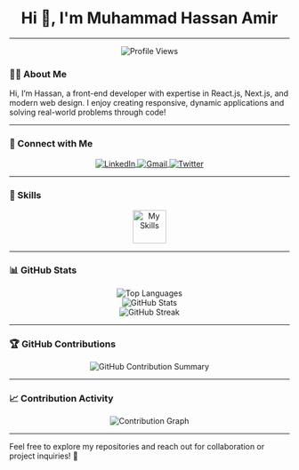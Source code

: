<h1 align="center">Hi 👋, I'm Muhammad Hassan Amir</h1>

---

<p align="center">
	<img src="https://komarev.com/ghpvc/?username=hassanamir05&label=Profile%20views&color=0e75b6&style=flat" alt="Profile Views" />
</p>

### 💁‍♂️ About Me
<p>Hi, I’m Hassan, a front-end developer with expertise in React.js, Next.js, and modern web design. I enjoy creating responsive, dynamic applications and solving real-world problems through code!</p>

---

### 📱 Connect with Me
<p align="center">
	<a href="https://www.linkedin.com/in/muhammadhassanamir/" target="_blank">
		<img align="center" src="https://skillicons.dev/icons?i=linkedin" alt="LinkedIn">
	</a>
 	<a href="mailto:hassanamir0506@gmail.com" target="_blank">
		<img align="center" src="https://skillicons.dev/icons?i=gmail" alt="Gmail">
	</a>
	<a href="https://x.com/Hassanamir0506" target="_blank">
		<img align="center" src="https://skillicons.dev/icons?i=twitter" alt="Twitter">
	</a>
</p>

---

### 🚀 Skills
<div align="center">
	<img align="center" height="60px" src="https://skillicons.dev/icons?i=next,react,ts,js,python,redux,firebase,supabase,tailwind,materialui,html,css,bootstrap,cpp" alt="My Skills">
</div>

---

### 📊 GitHub Stats

<div align="center">
	<img src="https://github-readme-stats.vercel.app/api/top-langs/?username=hassanamir05&layout=compact&theme=dark" alt="Top Languages" />
</div>

<div align="center">
	<img src="https://github-readme-stats.vercel.app/api?username=hassanamir05&show_icons=true&theme=dark" alt="GitHub Stats" />
</div>

<div align="center">
	<img src="https://github-readme-streak-stats.herokuapp.com/?user=hassanamir05&theme=dark" alt="GitHub Streak" />
</div>

---

### 🏆 GitHub Contributions
<p align="center">
	<img src="https://github-profile-summary-cards.vercel.app/api/cards/profile-details?username=hassanamir05&theme=dark" alt="GitHub Contribution Summary" />
</p>

---

### 📈 Contribution Activity
<p align="center">
  <img src="https://github-contribution-graph.ez4o.com/?username=hassanamir05" alt="Contribution Graph" />
</p>


---

Feel free to explore my repositories and reach out for collaboration or project inquiries! 🌟
